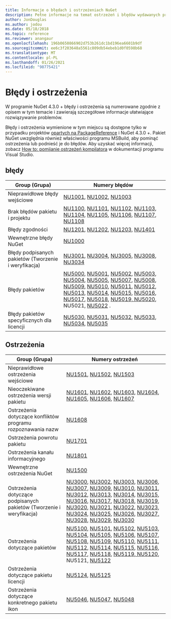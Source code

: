 ```yaml
---
title: Informacje o błędach i ostrzeżeniach NuGet
description: Pełne informacje na temat ostrzeżeń i błędów wydawanych przez pakiet NuGet podczas różnych operacji NuGet.
author: JonDouglas
ms.author: jodou
ms.date: 05/18/2018
ms.topic: reference
ms.reviewer: anangaur
ms.openlocfilehash: 196b0650866902d753b261dc1bd196ea6601b9df
ms.sourcegitcommit: ee6c3f203648a5561c809db54ebeb1d0f0598b68
ms.translationtype: MT
ms.contentlocale: pl-PL
ms.lasthandoff: 01/26/2021
ms.locfileid: "98775421"
---
```

# <a name="errors-and-warnings"></a>Błędy i ostrzeżenia

W programie NuGet 4.3.0 + błędy i ostrzeżenia są numerowane zgodnie z opisem w tym temacie i zawierają szczegółowe informacje ułatwiające rozwiązywanie problemów.

Błędy i ostrzeżenia wymienione w tym miejscu są dostępne tylko w przypadku projektów [opartych na PackageReference](../consume-packages/package-references-in-project-files.md) i NuGet 4.3.0 +. Pakiet NuGet uwzględnia również właściwości programu MSBuild, aby pominąć ostrzeżenia lub podnieść je do błędów. Aby uzyskać więcej informacji, zobacz [How to: pomijanie ostrzeżeń kompilatora](/visualstudio/ide/how-to-suppress-compiler-warnings) w dokumentacji programu Visual Studio.

## <a name="errors"></a>błędy

| Group (Grupa) | Numery błędów |
| --- | --- |
| Nieprawidłowe błędy wejściowe | [NU1001](./errors-and-warnings/NU1001.md), [NU1002](./errors-and-warnings/NU1002.md), [NU1003](./errors-and-warnings/NU1003.md) |
| Brak błędów pakietu i projektu | [NU1100](./errors-and-warnings/NU1100.md), [NU1101](./errors-and-warnings/NU1101.md), [NU1102](./errors-and-warnings/NU1102.md), [NU1103](./errors-and-warnings/NU1103.md), [NU1104](./errors-and-warnings/NU1104.md), [NU1105](./errors-and-warnings/NU1105.md), [NU1106](./errors-and-warnings/NU1106.md), [NU1107](./errors-and-warnings/NU1107.md), [NU1108](./errors-and-warnings/NU1108.md) |
| Błędy zgodności | [NU1201](./errors-and-warnings/NU1201.md), [NU1202](./errors-and-warnings/NU1202.md), [NU1203](./errors-and-warnings/NU1203.md), [NU1401](./errors-and-warnings/NU1401.md) |
| Wewnętrzne błędy NuGet | [NU1000](./errors-and-warnings/NU1000.md) |
| Błędy podpisanych pakietów (Tworzenie i weryfikacja) | [NU3001](./errors-and-warnings/NU3001.md), [NU3004](./errors-and-warnings/NU3004.md), [NU3005](./errors-and-warnings/NU3005.md), [NU3008](./errors-and-warnings/NU3008.md), [NU3034](./errors-and-warnings/NU3034.md)|
| Błędy pakietów | [NU5000](./errors-and-warnings/NU5000.md), [NU5001](./errors-and-warnings/NU5001.md), [NU5002](./errors-and-warnings/NU5002.md), [NU5003](./errors-and-warnings/NU5003.md), [NU5004](./errors-and-warnings/NU5004.md), [NU5005](./errors-and-warnings/NU5005.md), [NU5007](./errors-and-warnings/NU5007.md), [NU5008](./errors-and-warnings/NU5008.md), [NU5009](./errors-and-warnings/NU5009.md), [NU5010](./errors-and-warnings/NU5010.md), [NU5011](./errors-and-warnings/NU5011.md), [NU5012](./errors-and-warnings/NU5012.md), [NU5013](./errors-and-warnings/NU5013.md), [NU5014](./errors-and-warnings/NU5014.md), [NU5015](./errors-and-warnings/NU5015.md), [NU5016](./errors-and-warnings/NU5016.md), [NU5017](./errors-and-warnings/NU5017.md), [NU5018](./errors-and-warnings/NU5018.md), [NU5019, NU5020](./errors-and-warnings/NU5019.md), [](./errors-and-warnings/NU5021.md)NU5021, [](./errors-and-warnings/NU5022.md) [NU5022](./errors-and-warnings/NU5036.md) . [](./errors-and-warnings/NU5023.md) [](./errors-and-warnings/NU5020.md) [](./errors-and-warnings/NU5024.md) [](./errors-and-warnings/NU5025.md) [](./errors-and-warnings/NU5026.md) [](./errors-and-warnings/NU5027.md) [](./errors-and-warnings/NU5028.md) [](./errors-and-warnings/NU5029.md)
| Błędy pakietów specyficznych dla licencji | [NU5030](./errors-and-warnings/NU5030.md), [NU5031](./errors-and-warnings/NU5031.md), [NU5032](./errors-and-warnings/NU5032.md), [NU5033](./errors-and-warnings/NU5033.md), [NU5034](./errors-and-warnings/NU5034.md), [NU5035](./errors-and-warnings/NU5035.md)

## <a name="warnings"></a>Ostrzeżenia

| Group (Grupa) | Numery ostrzeżeń |
| --- | --- |
| Nieprawidłowe ostrzeżenia wejściowe | [NU1501](./errors-and-warnings/NU1501.md), [NU1502](./errors-and-warnings/NU1502.md), [NU1503](./errors-and-warnings/NU1503.md) |
| Nieoczekiwane ostrzeżenia wersji pakietu | [NU1601](./errors-and-warnings/NU1601.md), [NU1602](./errors-and-warnings/NU1602.md), [NU1603](./errors-and-warnings/NU1603.md), [NU1604](./errors-and-warnings/NU1604.md), [NU1605](./errors-and-warnings/NU1605.md), [NU1606](./errors-and-warnings/NU1108.md), [NU1607](./errors-and-warnings/NU1107.md) |
| Ostrzeżenia dotyczące konfliktów programu rozpoznawania nazw | [NU1608](./errors-and-warnings/NU1608.md) |
| Ostrzeżenia powrotu pakietu | [NU1701](./errors-and-warnings/NU1701.md) |
| Ostrzeżenia kanału informacyjnego | [NU1801](./errors-and-warnings/NU1801.md) |
| Wewnętrzne ostrzeżenia NuGet | [NU1500](./errors-and-warnings/NU1500.md) |
| Ostrzeżenia dotyczące podpisanych pakietów (Tworzenie i weryfikacja) | [NU3000](./errors-and-warnings/NU3000.md), [NU3002](./errors-and-warnings/NU3002.md), [NU3003](./errors-and-warnings/NU3003.md), [NU3006](./errors-and-warnings/NU3006.md), [NU3007](./errors-and-warnings/NU3007.md), [NU3009](./errors-and-warnings/NU3009.md), [NU3010](./errors-and-warnings/NU3010.md), [NU3011](./errors-and-warnings/NU3011.md), [NU3012](./errors-and-warnings/NU3012.md), [NU3013](./errors-and-warnings/NU3013.md), [NU3014](./errors-and-warnings/NU3014.md), [NU3015](./errors-and-warnings/NU3015.md), [NU3016](./errors-and-warnings/NU3016.md), [NU3017](./errors-and-warnings/NU3017.md), [NU3018](./errors-and-warnings/NU3018.md), [NU3019](./errors-and-warnings/NU3019.md), [NU3020](./errors-and-warnings/NU3020.md), [NU3021](./errors-and-warnings/NU3021.md), [NU3022](./errors-and-warnings/NU3022.md), [NU3023](./errors-and-warnings/NU3023.md), [NU3024](./errors-and-warnings/NU3024.md), [NU3025](./errors-and-warnings/NU3025.md), [NU3026](./errors-and-warnings/NU3026.md), [NU3027,](./errors-and-warnings/NU3027.md) [NU3028](./errors-and-warnings/NU3037.md), [](./errors-and-warnings/NU3029.md) [](./errors-and-warnings/NU3032.md) [NU3029](./errors-and-warnings/NU3038.md), [](./errors-and-warnings/NU3030.md) [](./errors-and-warnings/NU3035.md) [NU3030](./errors-and-warnings/NU3040.md) [](./errors-and-warnings/NU3028.md) [](./errors-and-warnings/NU3031.md) [](./errors-and-warnings/NU3033.md) [](./errors-and-warnings/NU3036.md) |
| Ostrzeżenia dotyczące pakietów | [NU5100](./errors-and-warnings/NU5100.md), [NU5101](./errors-and-warnings/NU5101.md), [NU5102](./errors-and-warnings/NU5102.md), [NU5103](./errors-and-warnings/NU5103.md), [NU5104](./errors-and-warnings/NU5104.md), [NU5105](./errors-and-warnings/NU5105.md), [NU5106](./errors-and-warnings/NU5106.md), [NU5107](./errors-and-warnings/NU5107.md), [NU5108](./errors-and-warnings/NU5108.md), [NU5109](./errors-and-warnings/NU5109.md), [NU5110](./errors-and-warnings/NU5110.md), [NU5111](./errors-and-warnings/NU5111.md), [NU5112](./errors-and-warnings/NU5112.md), [NU5114](./errors-and-warnings/NU5114.md), [NU5115](./errors-and-warnings/NU5115.md), [NU5116](./errors-and-warnings/NU5116.md), [NU5117](./errors-and-warnings/NU5117.md), [NU5118](./errors-and-warnings/NU5118.md), [NU5119, NU5120](./errors-and-warnings/NU5119.md), NU5121, [](./errors-and-warnings/NU5122.md) [NU5122](./errors-and-warnings/NU5121.md) [](./errors-and-warnings/NU5120.md) [](./errors-and-warnings/NU5123.md) [](./errors-and-warnings/NU5127.md) [](./errors-and-warnings/NU5128.md) [](./errors-and-warnings/NU5129.md) [](./errors-and-warnings/NU5130.md) [](./errors-and-warnings/NU5131.md) [](./errors-and-warnings/NU5500.md)
| Ostrzeżenia dotyczące pakietu licencji | [NU5124](./errors-and-warnings/NU5124.md), [NU5125](./errors-and-warnings/NU5125.md)
| Ostrzeżenia dotyczące konkretnego pakietu ikon | [NU5046](./errors-and-warnings/NU5046.md), [NU5047](./errors-and-warnings/NU5047.md), [NU5048](./errors-and-warnings/NU5048.md)
